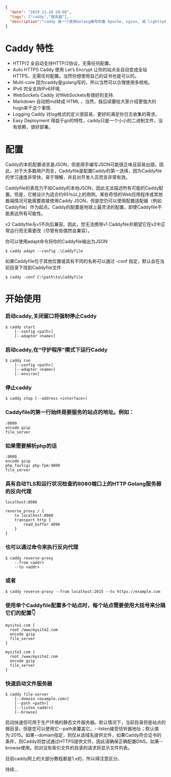 ```json
{
  "date": "2019.11.28 20:00",
  "tags": ["caddy","服务器"],
  "description":"caddy 是一个使用Golang编写的像 Apache, nginx, 或 lighttpd 的web服务器，一个小小的二进制文件即可部署，默认支持 https，支持自动签发 Let’s Encrypt 证书,丰富的插件系统，可以快速配置缓存、CORS、自动拉取 Git 仓库、Markdown 支持、ip/地区过滤等十分强大的功能"
}
```

# Caddy 特性

- HTTP/2 全自动支持HTTP/2协议，无需任何配置。
- Auto HTTPS Caddy 使用 Let’s Encrypt 让你的站点全自动变成全站HTTPS，无需任何配置。当然你想使用自己的证书也是可以的。
- Multi-core 因为caddy是golang写的，所以当然可以合理使用多核啦。
- IPv6 完全支持IPv6环境.
- WebSockets Caddy 对WebSockets有很好的支持.
- Markdown 自动把md转成 HTML ，当然，我后续要给大家介绍更强大的hugo来干这个事情.
- Logging Caddy 对log格式的定义很容易，更好的满足你日志收集的需求。
- Easy Deployment 得益于go的特性，caddy只是一个小小的二进制文件，没有依赖，很好部署。


# 配置

Caddy的本机配置语言是JSON，但是用手编写JSON可能很乏味且容易出错。因此，对于大多数用户而言，Caddyfile是配置Caddy的第一选择，因为Caddyfile的学习速度非常快，易于理解，并且对开发人员而言非常有效。

Caddyfile的表现力不如Caddy的本地JSON，因此无法描述所有可能的Caddy配置。但是，它被设计为适合约95％以上的用例。某些奇怪的Web应用程序或其他极端情况可能需要直接使用Caddy JSON，但是您仍可以使用配置适配器（例如Caddyfile）作为起点。Caddy的配置是地球上最灵活的配置，即使Caddyfile不能表达所有可能性。

v2 Caddyfile与v1不向后兼容。因此，您无法携带v1 Caddyfile并期望它在v2中正常运行而无需更改（尽管有些偶然会兼容）。


你可以使用adapt命令将你的Caddyfile输出为JSON

```
$ caddy adapt --config .\Caddyfile
```




如果Caddyfile位于其他位置或具有不同的名称可以通过 -conf 指定，默认会在当前目录下找到Caddyfile文件

```
$ caddy -conf C:\path\to\Caddyfile
```

# 开始使用

### 启动caddy,关闭窗口将强制停止Caddy

```
$ caddy start
	[--config <path>]
	[--adapter <name>]
```



### 启动caddy,在“守护程序”模式下运行Caddy

```
$ caddy run
	[--config <path>]
	[--adapter <name>]
	[--environ]
```

### 停止caddy

```
$ caddy stop [--address <interface>]
```

### Caddyfile的第一行始终是要服务的站点的地址。例如：

```
:8080
encode gzip
file_server
```

### 如果需要解析php的话

```
:8080
encode gzip
php_fastcgi php-fpm:9000
file_server
```

### 具有自动TLS和运行状况检查的8080端口上的HTTP Golang服务器的反向代理

```
localhost:8086

reverse_proxy / {
	to localhost:8080
	transport http {
		read_buffer 4096
	}
}
```

### 也可以通过命令来执行反向代理

```
$ caddy reverse-proxy
	--from <addr>
	--to <addr>
```

### 或者

```
$ caddy reverse-proxy --from localhost:2015 --to https://example.com
```

### 使用单个Caddyfile配置多个站点时，每个站点需要使用大括号来分隔它们的配置👇

```
mysite1.com {
  root /www/mysite2.com
  encode gzip
  file_server
}

mysite2.com {
  root /www/mysite2.com
  encode gzip
  file_server
}
```

### 快速启动文件服务器



```
$ caddy file-server
	[--domain <example.com>]
	[--path <path>]
	[--listen <addr>]
	[--browse]
```

启动快速但可用于生产环境的静态文件服务器。默认情况下，当前目录将是站点的根目录，但是您可以使用它--path来覆盖它。--listen接受侦听器地址；默认值为:2015。如果--domain指定，则仅从该域名提供文件，如果Caddy符合证书的条件，则Caddy将尝试通过HTTPS提供文件，因此请确保正确配置DNS。如果--browse使用，则对没有索引文件的目录的请求将显示文件列表。


目前caddy网上的大部分教程都是1.x的，所以得注意区分。


待续...
